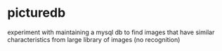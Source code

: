 # picturedb
experiment with maintaining a mysql db to find images that have similar characteristics from large library of images (no recognition)
